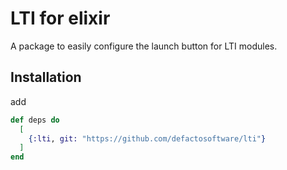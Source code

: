 # LTI for elixir

A package to easily configure the launch button for LTI modules.

## Installation

add

```ex
def deps do
  [
    {:lti, git: "https://github.com/defactosoftware/lti"}
  ]
end
```

